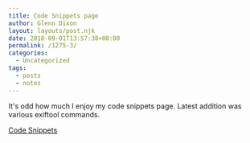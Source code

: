```yaml
---
title: Code Snippets page
author: Glenn Dixon
layout: layouts/post.njk
date: 2018-09-01T13:57:38+00:00
permalink: /1275-3/
categories:
  - Uncategorized
tags:
  - posts
  - notes
---
```

It's odd how much I enjoy my code snippets page. Latest addition was various exiftool commands.

<!-- excerpt -->
[Code Snippets](https://glenn.thedixons.net/code-snippets/)